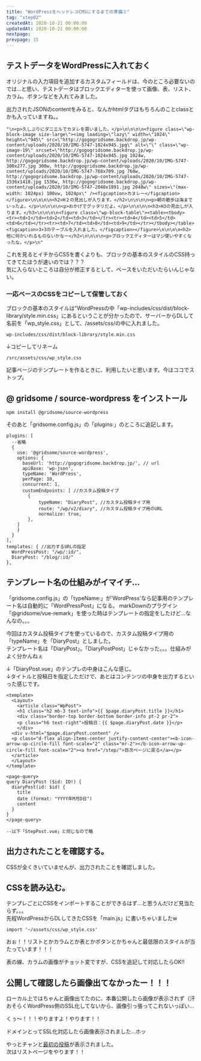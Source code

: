 ```yaml
---
title: "WordPressをヘッドレスCMSにするまでの準備②"
tag: "step02"
createdAt: 2020-10-21 00:00:00
updatedAt: 2020-10-21 00:00:00
nextpage: 
prevpage: 15
---
```


## テストデータをWordPressに入れておく

オリジナルの入力項目を追加するカスタムフィールドは、今のところ必要ないのでは…と思い、テストデータはブロックエディターを使って画像、表、リスト、カラム、ボタンなどを入れてみました。

出力されたJSONのcontentをみると、なんかhtmlタグはもちろんのことclassとかも入っていますね。。

    "\n<p>久しぶりにダニエルでカヌレを買いました。</p>\n\n\n\n<figure class=\"wp-block-image size-large\"><img loading=\"lazy\" width=\"1024\" height=\"945\" src=\"http://gogogridsome.backdrop.jp/wp-content/uploads/2020/10/IMG-5747-1024x945.jpg\" alt=\"\" class=\"wp-image-19\" srcset=\"http://gogogridsome.backdrop.jp/wp-content/uploads/2020/10/IMG-5747-1024x945.jpg 1024w, http://gogogridsome.backdrop.jp/wp-content/uploads/2020/10/IMG-5747-300x277.jpg 300w, http://gogogridsome.backdrop.jp/wp-content/uploads/2020/10/IMG-5747-768x709.jpg 768w, http://gogogridsome.backdrop.jp/wp-content/uploads/2020/10/IMG-5747-1536x1418.jpg 1536w, http://gogogridsome.backdrop.jp/wp-content/uploads/2020/10/IMG-5747-2048x1891.jpg 2048w\" sizes=\"(max-width: 1024px) 100vw, 1024px\" /><figcaption>カヌレー</figcaption></figure>\n\n\n\n<h2>H２の見出しが入ります。</h2>\n\n\n\n<p>朝の散歩は海までいったよ。</p>\n\n\n\n<p>おかげでグッタリだよ。</p>\n\n\n\n<h3>H3の見出しが入ります。</h3>\n\n\n\n<figure class=\"wp-block-table\"><table><tbody><tr><td>1</td><td>2</td><td>3</td></tr><tr><td>4</td><td>5</td><td>6</td></tr><tr><td>7</td><td>8</td><td>9</td></tr></tbody></table><figcaption>3×3のテーブルを入れました。</figcaption></figure>\n\n\n\n<h2>他に何かいれるものないかなー</h2>\n\n\n\n<p>ブロックエディターはマジ使いやすくなったな。</p>\n"

これを見るとイチからCSSを書くよりも、ブロックの基本のスタイルのCSS持ってきてたほうが速いのでは？？？  
気に入らないところは自分が修正するとして、ベースをいただいたらいんじゃない。

### 一応ベースのCSSをコピーして保管しておく

ブロックの基本のスタイルは"WordPressの中「wp-includes/css/dist/block-library/style.min.css」にあるということが分かったので、サーバーからDLして名前を「wp_style.css」として、/assets/css/の中に入れました。

    wp-includes/css/dist/block-library/style.min.css

↓コピーしてリネーム

    /src/assets/css/wp_style.css

記事ページのテンプレートを作るときに、利用したいと思います。今はココでストップ。


## @ gridsome / source-wordpress をインストール

    npm install @gridsome/source-wordpress

そのあと「gridsome.config.js」の「plugins:」のところに追記します。

    plugins: [
      --省略
      {
        use: '@gridsome/source-wordpress',
        options: {
          baseUrl: 'http://gogogridsome.backdrop.jp/', // url
          apiBase: 'wp-json',
          typeName: 'WordPress',
          perPage: 10,
          concurrent: 1,
          customEndpoints: [ //カスタム投稿タイプ
            {
                typeName: "DiaryPost", //カスタム投稿タイプ用
                route: "/wp/v2/diary", //カスタム投稿タイプ用のURL
                normalize: true,
            },
        ]
        }
      }
    ],
    templates: { //出力するURLの指定
      WordPressPost: "/wp/:id/",
      DiaryPost: "/blog/:id/"
    },


## テンプレート名の仕組みがイマイチ…

「gridsome.config.js」の「typeName:」が'WordPress'なら記事用のテンプレート名は自動的に「WordPressPost」になる。
markDownのプラグイン「@gridsome/vue-remark」を使った時はテンプレートの指定をしたけど…なんなの。。。

今回はカスタム投稿タイプを使っているので、カスタム投稿タイプ用の「typeName」を「DiaryPost」としました。  
テンプレート名は「DiaryPost」。「DiaryPostPost」じゃなかった。。。仕組みがよく分かんねぇ

↓「DiaryPost.vue」のテンプレの中身はこんな感じ。  
↓タイトルと投稿日を指定しただけで、あとはコンテンツの中身を出力するといった感じです。

    <template>
      <Layout>
        <article class="WpPost">
        <h1 class="h2 mb-3 text-info">{{ $page.diaryPost.title }}</h1>
        <div class="border-top border-bottom border-info pt-2 pr-2">
        <p class="h6 text-right">投稿日：{{ $page.diaryPost.date }}</p>
        </div>
      <div v-html="$page.diaryPost.content" />
      <p class="d-flex align-items-center justify-content-center"><b-icon-arrow-up-circle-fill font-scale="2" class="mr-2"></b-icon-arrow-up-circle-fill font-scale="2"><a href="/step/">目次ページに戻る</a></p>
      </article>
      </Layout>
    </template>

    <page-query>
    query DiaryPost ($id: ID!) {
      diaryPost(id: $id) {
        title
        date (format: "YYYY年M月D日")
        content
      }
    }
    </page-query>

    --以下「StepPost.vue」と同じなので略

## 出力されたことを確認する。

CSSが全くきいていませんが、出力されたことを確認しました。

## CSSを読み込む。

テンプレごとにCSSをインポートすることができるはず…と思うんだけど見当たらず。。。  
先程WordPressからDLしてきたCSSを「main.js」に書いちゃいましたw

    import '~/assets/css/wp_style.css'

おぉ！！リストとかカラムとか表とかボタンとかちゃんと最低限のスタイルが当たっています！！！

表の線、カラムの画像がチョット変ですが、CSSを追記して対応したらOK!!

## 公開して確認したら画像出てなかったー！！！

ローカル上ではちゃんと画像出てたのに、本番公開したら画像が表示されず（汗  
おそらくWordPress側のSSL化してないから、画像引っ張ってこれないっぽい…

くぅ～！！！やりますよ！やります！！

ドメインとってSSL化対応したら画像表示されました…ホッ

やっとチャンと[最初の投稿](https://gogridsome.work/blog/24/)が表示されました。  
次はリストページをやります！！
